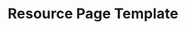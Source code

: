 ---
layout: template
categories: [templates, resource]
type: [sub-nav-item]
title: Resource Page Template
permalink: /templates/resource-page/
prototype: 
  - name: Resource PDF
    link: "/prototype/resource-pdf/"
overview: The Resource template is used to give users an overview of a specific resource and a way to access that resource.
description: The Resource template is used to give users an overview of a specific resource and a way to access that resource.

specs:
    - name: Title
      type: h1
      authored: yes
      content: 80 characters max
      searchable: yes
    - name: Date
      type: text
      authored: yes
      content: 150 characters max
      searchable: yes
    - name: Intro Text
      type: text
      authored: yes
      content: ratio 4:1
      searchable:   
    - name: Resource
      type: PDF, Video, Podcast
      authored: yes
    - name: Body
      type: rich text
      authored: yes
      content: 150 characters max
      searchable: yes
    - name: Related Resources
      type: list
      authored: yes
      content:
      searchable: yes
---